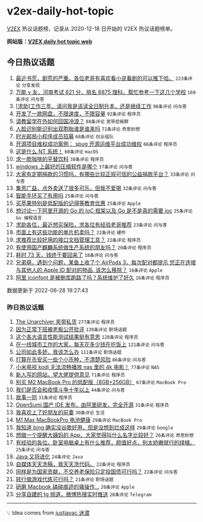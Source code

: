# v2ex-daily-hot-topic

[V2EX](https://www.v2ex.com/) 热议话题榜，记录从 2020-12-18 日开始的 V2EX 热议话题榜单。

**网站版：[V2EX daily hot topic web](https://boojack.github.io/v2ex-daily-hot-topic-web/)**

## 今日热议话题

<!-- TODAY BEGIN -->

1. [最近书荒，剧荒的严重。各位老哥有喜欢看小说看剧的可以推下哈。](https://www.v2ex.com/t/862603) `223条评论` `分享发现`
1. [万能 v 友，河南考试 621 分，排名 6875 理科，帮忙参考一下这几个学校](https://www.v2ex.com/t/862656) `169条评论` `问与答`
1. [[求助]工作三年，请问我是该读全日制升本，还是继续工作](https://www.v2ex.com/t/862648) `98条评论` `问与答`
1. [开发了一款网盘，不限速度，不限容量](https://www.v2ex.com/t/862608) `92条评论` `程序员`
1. [请教留学在外如何回国冲浪？](https://www.v2ex.com/t/862636) `88条评论` `宽带症候群`
1. [人脸识别能识别出双胞胎谁是谁来吗](https://www.v2ex.com/t/862633) `71条评论` `奇思妙想`
1. [时光邮局小程序成员招募](https://www.v2ex.com/t/862632) `68条评论` `创业组队`
1. [开源项目维权成功案例： spug 开源运维平台成功维权](https://www.v2ex.com/t/862599) `66条评论` `程序员`
1. [这是什么 NT 系统！](https://www.v2ex.com/t/862658) `60条评论` `macOS`
1. [求一款咖啡的平替饮料](https://www.v2ex.com/t/862777) `38条评论` `程序员`
1. [windows 上最好的压缩软件是哪个](https://www.v2ex.com/t/862733) `37条评论` `问与答`
1. [大家有定期捐款的习惯吗，有哪些比较正规可信的公益捐款平台？](https://www.v2ex.com/t/862785) `33条评论` `问与答`
1. [集思广益，点外卖送了很多可乐，但我不爱喝](https://www.v2ex.com/t/862723) `32条评论` `问与答`
1. [智能手环买了有用吗](https://www.v2ex.com/t/862732) `25条评论` `问与答`
1. [买苹果特别是低配版的记得等教育优惠](https://www.v2ex.com/t/862642) `25条评论` `Apple`
1. [想讨论一下阿里开源的 Go 的 IoC 框架以及 Go 是不是真的需要 ioc](https://www.v2ex.com/t/862639) `25条评论` `Go 编程语言`
1. [求助各位，最近想买保险，求各位有经验老哥推荐](https://www.v2ex.com/t/862734) `23条评论` `问与答`
1. [市面上有这些功能的单片机卖吗？](https://www.v2ex.com/t/862621) `22条评论` `硬件`
1. [求推荐比较好用的接口文档管理工具？](https://www.v2ex.com/t/862607) `22条评论` `程序员`
1. [有使用国产麒麟系统做生产系统的朋友吗？](https://www.v2ex.com/t/862647) `20条评论` `程序员`
1. [耗时 73 天，钱终于要回来了](https://www.v2ex.com/t/862750) `18条评论` `问与答`
1. [兄弟萌，遇到个问题，某鱼上收了个 AirPods 3，每次配对都提示 您正在连接与其他人的 Apple ID 配对的物品, 该怎么移除？](https://www.v2ex.com/t/862729) `16条评论` `Apple`
1. [阿里 iconfont 是被删库跑路了吗？系统维护了好久](https://www.v2ex.com/t/862699) `16条评论` `程序员`

数据更新于 2022-06-28 19:27:43

<!-- TODAY END -->

### 昨日热议话题

<!-- YESTERDAY BEGIN -->

1. [The Unarchiver 夹带私货](https://www.v2ex.com/t/862428) `277条评论` `程序员`
1. [因为正常下班被老板公开批评](https://www.v2ex.com/t/862395) `139条评论` `职场话题`
1. [这个各大语言性能测试结果挺有意思](https://www.v2ex.com/t/862452) `128条评论` `程序员`
1. [在一线城市工作的大家，每天花多少钱在吃饭上](https://www.v2ex.com/t/862448) `121条评论` `问与答`
1. [公司如此多娇，我该怎么办](https://www.v2ex.com/t/862406) `111条评论` `职场话题`
1. [打算在币安买一些个小币种，不清楚风险](https://www.v2ex.com/t/862393) `86条评论` `问与答`
1. [小米电视 kodi 无法流畅播放 nas 里的 4k 电影！](https://www.v2ex.com/t/862484) `77条评论` `NAS`
1. [新人写的网站，望大佬提供意见](https://www.v2ex.com/t/862397) `71条评论` `程序员`
1. [别买 M2 MacBook Pro 的低配版（8GB+256GB）](https://www.v2ex.com/t/862381) `67条评论` `MacBook Pro`
1. [我们是否会和疫情斗争十年以上](https://www.v2ex.com/t/862546) `44条评论` `问与答`
1. [故事一则](https://www.v2ex.com/t/862515) `31条评论` `程序员`
1. [OpenSumi 国产 IDE 发布，由阿里研发，完全开源](https://www.v2ex.com/t/862392) `31条评论` `程序员`
1. [我喜欢上了好朋友的前妻](https://www.v2ex.com/t/862420) `30条评论` `生活`
1. [M1 Max MacBookPro 电池健康](https://www.v2ex.com/t/862441) `29条评论` `MacBook Pro`
1. [我知道 bing 确实没谷歌好用，但是没想到烂成这样](https://www.v2ex.com/t/862434) `29条评论` `Google`
1. [想做一个提醒大姨妈的 App，大家觉得叫什么名字比较好？](https://www.v2ex.com/t/862574) `26条评论` `奇思妙想`
1. [有经验的各位。卧室电脑桌上有什么推荐，颜值好点，别太娇嫩就行的绿植。](https://www.v2ex.com/t/862390) `25条评论` `问与答`
1. [Java 又将进化](https://www.v2ex.com/t/862548) `24条评论` `Java`
1. [自媒体天天洗稿，我天天洗代码。](https://www.v2ex.com/t/862498) `22条评论` `程序员`
1. [同样是为国家贡献，不交养老保险只定投国债可行吗？](https://www.v2ex.com/t/862475) `22条评论` `问与答`
1. [转行做游戏代练可行吗？](https://www.v2ex.com/t/862474) `21条评论` `职场话题`
1. [研磨 Macbook 磕碰痕迹的骚操作...](https://www.v2ex.com/t/862430) `20条评论` `Apple`
1. [分享自建的 tg 频道，微博热搜实时推送](https://www.v2ex.com/t/862391) `20条评论` `Telegram`

<!-- YESTERDAY END -->

---

💡 Idea comes from [justjavac 迷渡](https://github.com/justjavac/)
